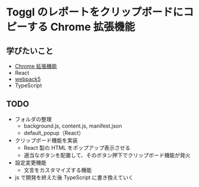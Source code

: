 # Toggl のレポートをクリップボードにコピーする Chrome 拡張機能

## 学びたいこと

- [Chrome 拡張機能](https://developer.chrome.com/docs/extensions/reference/)
- React
- [webpack5](https://webpack.js.org/)
- TypeScript

## TODO

- フォルダの整理
  - background.js, content.js, manifest.json
  - default_popup（React）
- クリップボード機能を実装
  - React 製の HTML をポップアップ表示させる
  - 適当なボタンを配置して、そのボタン押下でクリップボード機能が発火
- 設定変更機能
  - 文言をカスタマイズする機能
- js で開発を終えた後 TypeScript に書き換えていく
